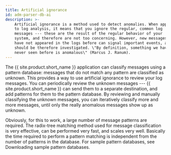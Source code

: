 ```yaml
---
title: Artificial ignorance
id: adm-parser-db-ai
description: >-
    Artificial ignorance is a method used to detect anomalies. When applied
    to log analysis, it means that you ignore the regular, common log
    messages --- these are the result of the regular behavior of your
    system, and therefore are not too concerning. However, new messages that
    have not appeared in the logs before can signal important events, and
    should be therefore investigated. \"By definition, something we have
    never seen before is anomalous\" (Marcus J. Ranum).
---
```


The {{ site.product.short_name }} application can classify messages using a pattern
database: messages that do not match any pattern are classified as
unknown. This provides a way to use artificial ignorance to review your
log messages. You can periodically review the unknown messages ---
{{ site.product.short_name }} can send them to a separate destination, and add patterns for
them to the pattern database. By reviewing and manually classifying the
unknown messages, you can iteratively classify more and more messages,
until only the really anomalous messages show up as unknown.

Obviously, for this to work, a large number of message patterns are
required. The radix-tree matching method used for message classification
is very effective, can be performed very fast, and scales very well.
Basically the time required to perform a pattern matching is independent
from the number of patterns in the database. For sample pattern
databases, see Downloading sample pattern databases.
